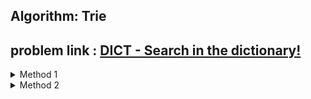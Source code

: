 ## Algorithm: Trie
## problem link : [DICT - Search in the dictionary!](https://www.spoj.com/problems/DICT/)

<details>
    <summary>Method 1</summary>
    <pre>
        #include <bits/stdc++.h>
        using namespace std;
        #define ll long long
        #define vi vector<int>
        #define pii pair<int, int>
        #define pll pair<ll, ll>
        #define vvi vector<vi>
        #define vll vector<ll>
        #define vvll vector<vector<ll>>
        #define vpii vector<pair<int,int>>
        #define vpll vector<pair<ll,ll>>
        #define vb vector<bool>
        #define vs vector<string>
        ///............x...........///
        #define all(a) a.begin(), a.end()
        #define allr(a) a.rbegin(), a.rend()
        #define mp(a, b) make_pair(a, b)
        #define pb push_back
        #define ff first
        #define ss second
        #define bg begin()
        #define UNIQUE(X) (X).erase(unique(all(X)), (X).end())
        #define ft cout << "for test"<<endl;
        #define read(v, a, n) for (int i = a; i<n; i++)cin>>v[i];
        #define print(v) for (auto it : v)cout << it<<' ';cout << endl;
        #define PI acos(-1.0)
        #define yes cout <<"Yes"<< endl
        #define no cout<<"No"<<endl
        #define FIO ios_base::sync_with_stdio(0);cin.tie(0);cout.tie(0);
        #define t_c int test, cs = 1;cin>>test;while (test--)
        #define casep cout<<"Case #"<< cs++<<":"<<endl;
        ///................function.....................///

        #define D(a) (double)(a)
            #define sqr(a) (a * a)
            #define siz(s) (int)(s.size())
            #define max3(a, b, c) max(a, max(b, c))
            #define min3(a, b, c) min(a, min(b, c))
            #define Min(a) *min_element(all(a))
            ///#define mod 1000000007
            ///.........Graph.........///
            int X[] = {1, -1, 0, 0};
            int Y[] = {0, 0, 1, -1};
            ///........constant........///
            const ll N = 1e6;
            struct Trie
            {
                Trie* Next[26];
                vi pos;
                Trie(){
                    pos.clear();
                    for(int i=0; i<26; i++)Next[i]=NULL;
                }
            };
            void Insert(Trie* root, string s, int pos){
                for(int i=0; i<siz(s); i++){
                    int c = s[i]-'a';
                    if(root->Next[c]==NULL){
                        root->Next[c]=new Trie;
                    }
                    root = root->Next[c];
                    root->pos.pb(pos);
                }
            }
            vi query(string s,Trie* root){
                bool ok=1;
                for(int i=0; i<siz(s); i++){
                    int c = s[i]-'a';
                    if(root->Next[c]==NULL){
                        ok=0;break;
                    }
                    root = root->Next[c];
                }
                vi ret,tmp={};
                if(!ok)return tmp;
                for(int i=0; i<26; i++){
                    if(root->Next[i]==NULL)continue;
                    tmp = root->Next[i]->pos;
                    for(auto it:tmp)ret.pb(it);
                }
                return ret;
            }
            int main(){
                FIO;
                int n,i,j;
                cin>>n;
                vs p(n);
                Trie* root=new Trie;
                map<string,bool>st;
                for(i=0; i<n; i++){
                    cin>>p[i];
                }
                sort(all(p));
                for(i=0; i<n; i++){
                    if(!st[p[i]]){
                        st[p[i]]=1;
                        Insert(root,p[i],i);
                    }
                }
                cin>>n;
                string s;
                int cs=1;
                while (n--){
                    cin>>s;
                    vi res = query(s,root);
                    casep;
                    if(res.size()==0){
                        cout<<"No match."<<endl;
                        continue;
                    }
                    for(auto it:res)cout<<p[it]<<endl;
                }
                
            } 
    </pre>
</details>
<details>
    <summary>Method 2</summary>
    <pre>
    #include <bits/stdc++.h>
    using namespace std;
    #define ll long long
    #define vi vector<int>
    #define pii pair<int, int>
    #define pll pair<ll, ll>
    #define vvi vector<vi>
    #define vll vector<ll>
    #define vvll vector<vector<ll>>
    #define vpii vector<pair<int,int>>
    #define vpll vector<pair<ll,ll>>
    #define vb vector<bool>
    #define vs vector<string>
    ///............x...........///
    #define all(a) a.begin(), a.end()
    #define allr(a) a.rbegin(), a.rend()
    #define mp(a, b) make_pair(a, b)
    #define pb push_back
    #define ff first
    #define ss second
    #define bg begin()
    #define UNIQUE(X) (X).erase(unique(all(X)), (X).end())
    #define ft cout << "for test"<<endl;
    #define read(v, a, n) for (int i = a; i<n; i++)cin>>v[i];
    #define print(v) for (auto it : v)cout << it<<' ';cout << endl;
    #define PI acos(-1.0)
    #define yes cout <<"Yes"<< endl
    #define no cout<<"No"<<endl
    #define FIO ios_base::sync_with_stdio(0);cin.tie(0);cout.tie(0);
    #define t_c int test, cs = 1;cin>>test;while (test--)
    #define casep cout<<"Case #"<< cs++<<":"<<endl;
    ///................function.....................///

    #define D(a) (double)(a)
        #define sqr(a) (a * a)
        #define siz(s) (int)(s.size())
        #define max3(a, b, c) max(a, max(b, c))
        #define min3(a, b, c) min(a, min(b, c))
        #define Min(a) *min_element(all(a))
        ///#define mod 1000000007
        ///.........Graph.........///
        int X[] = {1, -1, 0, 0};
        int Y[] = {0, 0, 1, -1};
        ///........constant........///
        const ll N = 1e6;

        int main(){
            FIO;
            int n,i,j;
            cin>>n;
            string p;
            vs s(n);
            map<string,vi>save;
            for(i=0; i<n; i++){
                cin>>s[i];
            }
            sort(all(s));
            UNIQUE(s);
            for(i=0; i<s.size(); i++){
                p="";
                for(j=0; j<s[i].size(); j++){
                    p+=s[i][j];
                    save[p].pb(i);
                }
            }
            cin>>n;
            int cs=1;
            while(n--){
                cin>>p;
                casep;
                bool ok=1;
                for(auto it:save[p]){
                    if(s[it]==p)continue;
                    cout<<s[it]<<endl;
                    ok=0;
                }
                if(ok)cout<<"No match."<<endl;
            }
        }
    </pre>
</details>